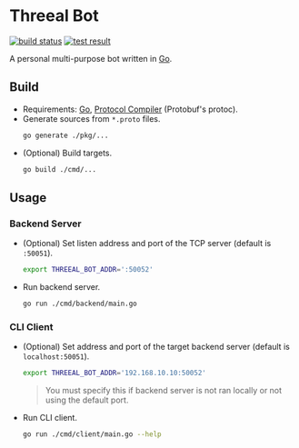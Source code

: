 # Threeal Bot

[![build status](https://img.shields.io/github/actions/workflow/status/threeal/threeal-bot/build.yml?branch=main)](https://github.com/threeal/threeal-bot/actions/workflows/build.yml)
[![test result](https://img.shields.io/testspace/pass-ratio/threeal/threeal:threeal-bot/main)](https://threeal.testspace.com/projects/threeal:threeal-bot)

A personal multi-purpose bot written in [Go](https://go.dev/).

## Build

- Requirements: [Go](https://go.dev/doc/install), [Protocol Compiler](https://github.com/protocolbuffers/protobuf#protocol-compiler-installation) (Protobuf's protoc).
- Generate sources from `*.proto` files.
  ```sh
  go generate ./pkg/...
  ```
- (Optional) Build targets.
  ```sh
  go build ./cmd/...
  ```

## Usage

### Backend Server

- (Optional) Set listen address and port of the TCP server (default is `:50051`).
  ```sh
  export THREEAL_BOT_ADDR=':50052'
  ```
- Run backend server.
  ```sh
  go run ./cmd/backend/main.go
  ```

### CLI Client

- (Optional) Set address and port of the target backend server (default is `localhost:50051`).
  ```sh
  export THREEAL_BOT_ADDR='192.168.10.10:50052'
  ```
  > You must specify this if backend server is not ran locally or not using the default port.
- Run CLI client.
  ```sh
  go run ./cmd/client/main.go --help
  ```
